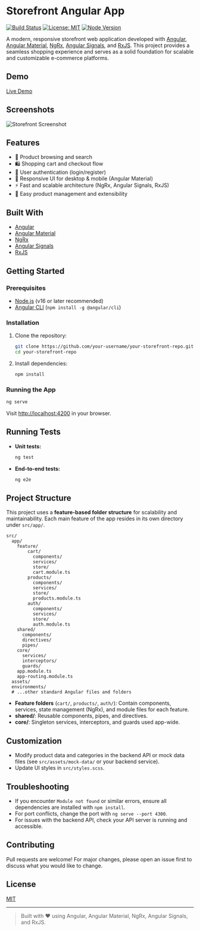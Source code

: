 # Storefront Angular App

[![Build Status](https://img.shields.io/badge/build-passing-brightgreen)](https://github.com/your-username/your-storefront-repo/actions)
[![License: MIT](https://img.shields.io/badge/License-MIT-yellow.svg)](LICENSE)
[![Node Version](https://img.shields.io/badge/node-%3E=16.0.0-brightgreen)](https://nodejs.org/)

A modern, responsive storefront web application developed with [Angular](https://angular.io/), [Angular Material](https://material.angular.io/), [NgRx](https://ngrx.io/), [Angular Signals](https://angular.dev/reference/signals), and [RxJS](https://rxjs.dev/). This project provides a seamless shopping experience and serves as a solid foundation for scalable and customizable e-commerce platforms.

## Demo

<!-- If you have a live demo, add the link or screenshots below -->

[Live Demo](#) <!-- Replace # with your demo URL -->

## Screenshots

<!-- Add screenshots/gifs here -->

![Storefront Screenshot](assets/screenshots/screenshot1.png)

## Features

- 🛒 Product browsing and search
- 🛍️ Shopping cart and checkout flow
- 🔐 User authentication (login/register)
- 🎨 Responsive UI for desktop & mobile (Angular Material)
- ⚡ Fast and scalable architecture (NgRx, Angular Signals, RxJS)
- 🔄 Easy product management and extensibility

## Built With

- [Angular](https://angular.io/)
- [Angular Material](https://material.angular.io/)
- [NgRx](https://ngrx.io/)
- [Angular Signals](https://angular.dev/reference/signals)
- [RxJS](https://rxjs.dev/)

## Getting Started

### Prerequisites

- [Node.js](https://nodejs.org/) (v16 or later recommended)
- [Angular CLI](https://angular.io/cli) (`npm install -g @angular/cli`)

### Installation

1. Clone the repository:
   ```bash
   git clone https://github.com/your-username/your-storefront-repo.git
   cd your-storefront-repo
   ```
2. Install dependencies:
   ```bash
   npm install
   ```

### Running the App

```bash
ng serve
```
Visit [http://localhost:4200](http://localhost:4200) in your browser.

## Running Tests

- **Unit tests:**
  ```bash
  ng test
  ```
- **End-to-end tests:**
  ```bash
  ng e2e
  ```

## Project Structure

This project uses a **feature-based folder structure** for scalability and maintainability. Each main feature of the app resides in its own directory under `src/app/`.

```
src/
  app/
    feature/
        cart/
          components/
          services/
          store/
          cart.module.ts
        products/
          components/
          services/
          store/
          products.module.ts
        auth/
          components/
          services/
          store/
          auth.module.ts
    shared/
      components/
      directives/
      pipes/
    core/
      services/
      interceptors/
      guards/
    app.module.ts
    app-routing.module.ts
  assets/
  environments/
  # ...other standard Angular files and folders
```

- **Feature folders** (`cart/`, `products/`, `auth/`): Contain components, services, state management (NgRx), and module files for each feature.
- **shared/**: Reusable components, pipes, and directives.
- **core/**: Singleton services, interceptors, and guards used app-wide.

## Customization

- Modify product data and categories in the backend API or mock data files (see `src/assets/mock-data/` or your backend service).
- Update UI styles in `src/styles.scss`.

## Troubleshooting

- If you encounter `Module not found` or similar errors, ensure all dependencies are installed with `npm install`.
- For port conflicts, change the port with `ng serve --port 4300`.
- For issues with the backend API, check your API server is running and accessible.

## Contributing

Pull requests are welcome! For major changes, please open an issue first to discuss what you would like to change.

## License

[MIT](LICENSE)

---

> Built with ❤️ using Angular, Angular Material, NgRx, Angular Signals, and RxJS.
